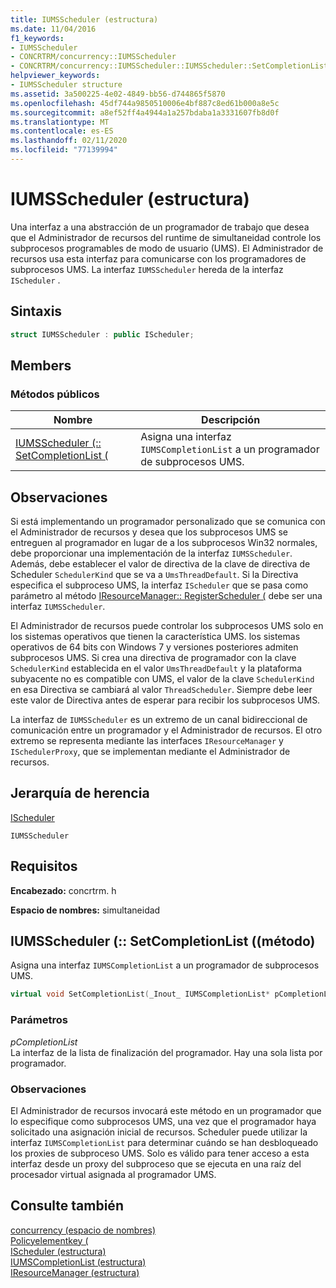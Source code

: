 ```yaml
---
title: IUMSScheduler (estructura)
ms.date: 11/04/2016
f1_keywords:
- IUMSScheduler
- CONCRTRM/concurrency::IUMSScheduler
- CONCRTRM/concurrency::IUMSScheduler::IUMSScheduler::SetCompletionList
helpviewer_keywords:
- IUMSScheduler structure
ms.assetid: 3a500225-4e02-4849-bb56-d744865f5870
ms.openlocfilehash: 45df744a9850510006e4bf887c8ed61b000a8e5c
ms.sourcegitcommit: a8ef52ff4a4944a1a257bdaba1a3331607fb8d0f
ms.translationtype: MT
ms.contentlocale: es-ES
ms.lasthandoff: 02/11/2020
ms.locfileid: "77139994"
---
```

# <a name="iumsscheduler-structure"></a>IUMSScheduler (estructura)

Una interfaz a una abstracción de un programador de trabajo que desea que el Administrador de recursos del runtime de simultaneidad controle los subprocesos programables de modo de usuario (UMS). El Administrador de recursos usa esta interfaz para comunicarse con los programadores de subprocesos UMS. La interfaz `IUMSScheduler` hereda de la interfaz `IScheduler` .

## <a name="syntax"></a>Sintaxis

```cpp
struct IUMSScheduler : public IScheduler;
```

## <a name="members"></a>Members

### <a name="public-methods"></a>Métodos públicos

|Nombre|Descripción|
|----------|-----------------|
|[IUMSScheduler (:: SetCompletionList (](#setcompletionlist)|Asigna una interfaz `IUMSCompletionList` a un programador de subprocesos UMS.|

## <a name="remarks"></a>Observaciones

Si está implementando un programador personalizado que se comunica con el Administrador de recursos y desea que los subprocesos UMS se entreguen al programador en lugar de a los subprocesos Win32 normales, debe proporcionar una implementación de la interfaz `IUMSScheduler`. Además, debe establecer el valor de directiva de la clave de directiva de Scheduler `SchedulerKind` que se va a `UmsThreadDefault`. Si la Directiva especifica el subproceso UMS, la interfaz `IScheduler` que se pasa como parámetro al método [IResourceManager:: RegisterScheduler (](iresourcemanager-structure.md#registerscheduler) debe ser una interfaz `IUMSScheduler`.

El Administrador de recursos puede controlar los subprocesos UMS solo en los sistemas operativos que tienen la característica UMS. los sistemas operativos de 64 bits con Windows 7 y versiones posteriores admiten subprocesos UMS. Si crea una directiva de programador con la clave `SchedulerKind` establecida en el valor `UmsThreadDefault` y la plataforma subyacente no es compatible con UMS, el valor de la clave `SchedulerKind` en esa Directiva se cambiará al valor `ThreadScheduler`. Siempre debe leer este valor de Directiva antes de esperar para recibir los subprocesos UMS.

La interfaz de `IUMSScheduler` es un extremo de un canal bidireccional de comunicación entre un programador y el Administrador de recursos. El otro extremo se representa mediante las interfaces `IResourceManager` y `ISchedulerProxy`, que se implementan mediante el Administrador de recursos.

## <a name="inheritance-hierarchy"></a>Jerarquía de herencia

[IScheduler](ischeduler-structure.md)

`IUMSScheduler`

## <a name="requirements"></a>Requisitos

**Encabezado:** concrtrm. h

**Espacio de nombres:** simultaneidad

## <a name="setcompletionlist"></a>IUMSScheduler (:: SetCompletionList ((método)

Asigna una interfaz `IUMSCompletionList` a un programador de subprocesos UMS.

```cpp
virtual void SetCompletionList(_Inout_ IUMSCompletionList* pCompletionList) = 0;
```

### <a name="parameters"></a>Parámetros

*pCompletionList*<br/>
La interfaz de la lista de finalización del programador. Hay una sola lista por programador.

### <a name="remarks"></a>Observaciones

El Administrador de recursos invocará este método en un programador que lo especifique como subprocesos UMS, una vez que el programador haya solicitado una asignación inicial de recursos. Scheduler puede utilizar la interfaz `IUMSCompletionList` para determinar cuándo se han desbloqueado los proxies de subproceso UMS. Solo es válido para tener acceso a esta interfaz desde un proxy del subproceso que se ejecuta en una raíz del procesador virtual asignada al programador UMS.

## <a name="see-also"></a>Consulte también

[concurrency (espacio de nombres)](concurrency-namespace.md)<br/>
[Policyelementkey (](concurrency-namespace-enums.md)<br/>
[IScheduler (estructura)](ischeduler-structure.md)<br/>
[IUMSCompletionList (estructura)](iumscompletionlist-structure.md)<br/>
[IResourceManager (estructura)](iresourcemanager-structure.md)
